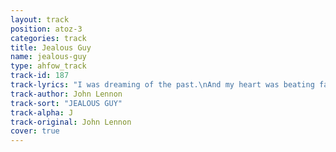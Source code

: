 ```yaml
---
layout: track
position: atoz-3
categories: track
title: Jealous Guy
name: jealous-guy
type: ahfow_track
track-id: 187
track-lyrics: "I was dreaming of the past.\nAnd my heart was beating fast,\nI began to lose control,\nI began to lose control,\n\nI didn't mean to hurt you,\nI'm sorry that I mad you cry,\nI didn't want to hurt you,\nI'm just a jealous guy,\n\nI was feeling insecure,\nYou night not love me any more,\n\nI was shivering inside,\nI was shivering inside,\n\nI was trying to catch your eyes,\nThought that you were trying to hide,\nI was swallowing my pain,\nI was swallowing my pain."
track-author: John Lennon
track-sort: "JEALOUS GUY"
track-alpha: J
track-original: John Lennon
cover: true
---
```

